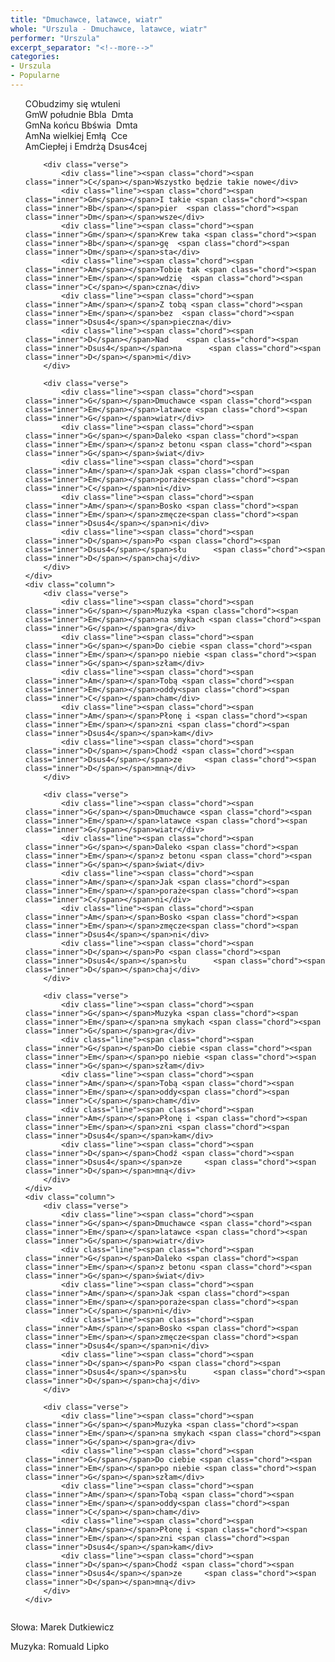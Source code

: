 ```yaml
---
title: "Dmuchawce, latawce, wiatr"
whole: "Urszula - Dmuchawce, latawce, wiatr"
performer: "Urszula"
excerpt_separator: "<!--more-->"
categories:
- Urszula
- Popularne
---
```


<ul class="song">
    <div class="column">
        <div class="verse">
            <div class="line"><span class="chord"><span class="inner">C</span></span>Obudzimy się wtuleni</div>
            <div class="line"><span class="chord"><span class="inner">Gm</span></span>W południe <span class="chord"><span class="inner">Bb</span></span>la  <span class="chord"><span class="inner">Dm</span></span>ta</div>
            <div class="line"><span class="chord"><span class="inner">Gm</span></span>Na końcu <span class="chord"><span class="inner">Bb</span></span>świa  <span class="chord"><span class="inner">Dm</span></span>ta</div>
            <div class="line"><span class="chord"><span class="inner">Am</span></span>Na wielkiej <span class="chord"><span class="inner">Em</span></span>łą  <span class="chord"><span class="inner">C</span></span>ce</div>
            <div class="line"><span class="chord"><span class="inner">Am</span></span>Ciepłej i <span class="chord"><span class="inner">Em</span></span>drżą <span class="chord"><span class="inner">Dsus4</span></span>cej</div>
        </div>

        <div class="verse">
            <div class="line"><span class="chord"><span class="inner">C</span></span>Wszystko będzie takie nowe</div>
            <div class="line"><span class="chord"><span class="inner">Gm</span></span>I takie <span class="chord"><span class="inner">Bb</span></span>pier  <span class="chord"><span class="inner">Dm</span></span>wsze</div>
            <div class="line"><span class="chord"><span class="inner">Gm</span></span>Krew taka <span class="chord"><span class="inner">Bb</span></span>gę  <span class="chord"><span class="inner">Dm</span></span>sta</div>
            <div class="line"><span class="chord"><span class="inner">Am</span></span>Tobie tak <span class="chord"><span class="inner">Em</span></span>wdzię  <span class="chord"><span class="inner">C</span></span>czna</div>
            <div class="line"><span class="chord"><span class="inner">Am</span></span>Z tobą <span class="chord"><span class="inner">Em</span></span>bez  <span class="chord"><span class="inner">Dsus4</span></span>pieczna</div>
            <div class="line"><span class="chord"><span class="inner">D</span></span>Nad    <span class="chord"><span class="inner">Dsus4</span></span>na      <span class="chord"><span class="inner">D</span></span>mi</div>
        </div>

        <div class="verse">
            <div class="line"><span class="chord"><span class="inner">G</span></span>Dmuchawce <span class="chord"><span class="inner">Em</span></span>latawce <span class="chord"><span class="inner">G</span></span>wiatr</div>
            <div class="line"><span class="chord"><span class="inner">G</span></span>Daleko <span class="chord"><span class="inner">Em</span></span>z betonu <span class="chord"><span class="inner">G</span></span>świat</div>
            <div class="line"><span class="chord"><span class="inner">Am</span></span>Jak <span class="chord"><span class="inner">Em</span></span>poraże<span class="chord"><span class="inner">C</span></span>ni</div>
            <div class="line"><span class="chord"><span class="inner">Am</span></span>Bosko <span class="chord"><span class="inner">Em</span></span>zmęcze<span class="chord"><span class="inner">Dsus4</span></span>ni</div>
            <div class="line"><span class="chord"><span class="inner">D</span></span>Po <span class="chord"><span class="inner">Dsus4</span></span>słu      <span class="chord"><span class="inner">D</span></span>chaj</div>
        </div>
    </div>
    <div class="column">
        <div class="verse">
            <div class="line"><span class="chord"><span class="inner">G</span></span>Muzyka <span class="chord"><span class="inner">Em</span></span>na smykach <span class="chord"><span class="inner">G</span></span>gra</div>
            <div class="line"><span class="chord"><span class="inner">G</span></span>Do ciebie <span class="chord"><span class="inner">Em</span></span>po niebie <span class="chord"><span class="inner">G</span></span>szłam</div>
            <div class="line"><span class="chord"><span class="inner">Am</span></span>Tobą <span class="chord"><span class="inner">Em</span></span>oddy<span class="chord"><span class="inner">C</span></span>cham</div>
            <div class="line"><span class="chord"><span class="inner">Am</span></span>Płonę i <span class="chord"><span class="inner">Em</span></span>zni <span class="chord"><span class="inner">Dsus4</span></span>kam</div>
            <div class="line"><span class="chord"><span class="inner">D</span></span>Chodź <span class="chord"><span class="inner">Dsus4</span></span>ze     <span class="chord"><span class="inner">D</span></span>mną</div>
        </div>

        <div class="verse">
            <div class="line"><span class="chord"><span class="inner">G</span></span>Dmuchawce <span class="chord"><span class="inner">Em</span></span>latawce <span class="chord"><span class="inner">G</span></span>wiatr</div>
            <div class="line"><span class="chord"><span class="inner">G</span></span>Daleko <span class="chord"><span class="inner">Em</span></span>z betonu <span class="chord"><span class="inner">G</span></span>świat</div>
            <div class="line"><span class="chord"><span class="inner">Am</span></span>Jak <span class="chord"><span class="inner">Em</span></span>poraże<span class="chord"><span class="inner">C</span></span>ni</div>
            <div class="line"><span class="chord"><span class="inner">Am</span></span>Bosko <span class="chord"><span class="inner">Em</span></span>zmęcze<span class="chord"><span class="inner">Dsus4</span></span>ni</div>
            <div class="line"><span class="chord"><span class="inner">D</span></span>Po <span class="chord"><span class="inner">Dsus4</span></span>słu      <span class="chord"><span class="inner">D</span></span>chaj</div>
        </div>

        <div class="verse">
            <div class="line"><span class="chord"><span class="inner">G</span></span>Muzyka <span class="chord"><span class="inner">Em</span></span>na smykach <span class="chord"><span class="inner">G</span></span>gra</div>
            <div class="line"><span class="chord"><span class="inner">G</span></span>Do ciebie <span class="chord"><span class="inner">Em</span></span>po niebie <span class="chord"><span class="inner">G</span></span>szłam</div>
            <div class="line"><span class="chord"><span class="inner">Am</span></span>Tobą <span class="chord"><span class="inner">Em</span></span>oddy<span class="chord"><span class="inner">C</span></span>cham</div>
            <div class="line"><span class="chord"><span class="inner">Am</span></span>Płonę i <span class="chord"><span class="inner">Em</span></span>zni <span class="chord"><span class="inner">Dsus4</span></span>kam</div>
            <div class="line"><span class="chord"><span class="inner">D</span></span>Chodź <span class="chord"><span class="inner">Dsus4</span></span>ze     <span class="chord"><span class="inner">D</span></span>mną</div>
        </div>
    </div>
    <div class="column">
        <div class="verse">
            <div class="line"><span class="chord"><span class="inner">G</span></span>Dmuchawce <span class="chord"><span class="inner">Em</span></span>latawce <span class="chord"><span class="inner">G</span></span>wiatr</div>
            <div class="line"><span class="chord"><span class="inner">G</span></span>Daleko <span class="chord"><span class="inner">Em</span></span>z betonu <span class="chord"><span class="inner">G</span></span>świat</div>
            <div class="line"><span class="chord"><span class="inner">Am</span></span>Jak <span class="chord"><span class="inner">Em</span></span>poraże<span class="chord"><span class="inner">C</span></span>ni</div>
            <div class="line"><span class="chord"><span class="inner">Am</span></span>Bosko <span class="chord"><span class="inner">Em</span></span>zmęcze<span class="chord"><span class="inner">Dsus4</span></span>ni</div>
            <div class="line"><span class="chord"><span class="inner">D</span></span>Po <span class="chord"><span class="inner">Dsus4</span></span>słu      <span class="chord"><span class="inner">D</span></span>chaj</div>
        </div>

        <div class="verse">
            <div class="line"><span class="chord"><span class="inner">G</span></span>Muzyka <span class="chord"><span class="inner">Em</span></span>na smykach <span class="chord"><span class="inner">G</span></span>gra</div>
            <div class="line"><span class="chord"><span class="inner">G</span></span>Do ciebie <span class="chord"><span class="inner">Em</span></span>po niebie <span class="chord"><span class="inner">G</span></span>szłam</div>
            <div class="line"><span class="chord"><span class="inner">Am</span></span>Tobą <span class="chord"><span class="inner">Em</span></span>oddy<span class="chord"><span class="inner">C</span></span>cham</div>
            <div class="line"><span class="chord"><span class="inner">Am</span></span>Płonę i <span class="chord"><span class="inner">Em</span></span>zni <span class="chord"><span class="inner">Dsus4</span></span>kam</div>
            <div class="line"><span class="chord"><span class="inner">D</span></span>Chodź <span class="chord"><span class="inner">Dsus4</span></span>ze     <span class="chord"><span class="inner">D</span></span>mną</div>
        </div>
    </div>
</ul>

<!--more-->

Słowa: Marek Dutkiewicz

Muzyka: Romuald Lipko
